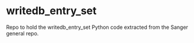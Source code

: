 # writedb_entry_set
Repo to hold the writedb_entry_set Python code extracted from the Sanger general repo.
